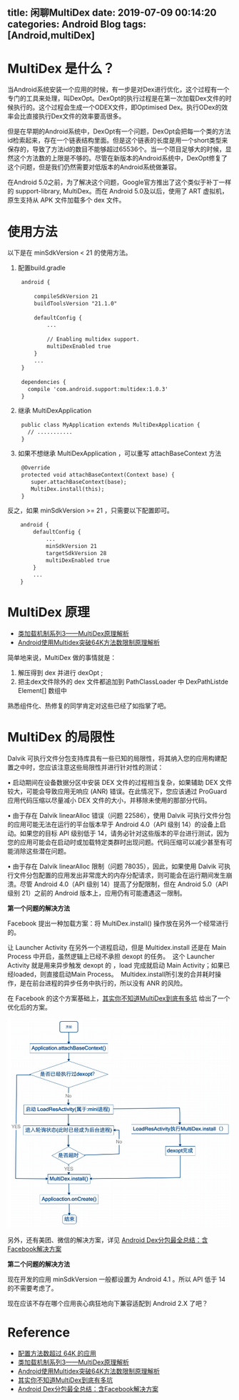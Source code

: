 title: 闲聊MultiDex
date: 2019-07-09 00:14:20
categories: Android Blog
tags: [Android,multiDex]
---
MultiDex 是什么？
======
当Android系统安装一个应用的时候，有一步是对Dex进行优化，这个过程有一个专门的工具来处理，叫DexOpt。DexOpt的执行过程是在第一次加载Dex文件的时候执行的。这个过程会生成一个ODEX文件，即Optimised Dex。执行ODex的效率会比直接执行Dex文件的效率要高很多。

但是在早期的Android系统中，DexOpt有一个问题，DexOpt会把每一个类的方法id检索起来，存在一个链表结构里面。但是这个链表的长度是用一个short类型来保存的，导致了方法id的数目不能够超过65536个。当一个项目足够大的时候，显然这个方法数的上限是不够的。尽管在新版本的Android系统中，DexOpt修复了这个问题，但是我们仍然需要对低版本的Android系统做兼容。

在Android 5.0之前，为了解决这个问题，Google官方推出了这个类似于补丁一样的 support-library, MultiDex。而在 Android 5.0及以后，使用了 ART 虚拟机，原生支持从 APK 文件加载多个 dex 文件。

使用方法
=======
以下是在 minSdkVersion < 21 的使用方法。

1. 配置build.gradle

		android {
		
		    compileSdkVersion 21
		    buildToolsVersion "21.1.0"
		
		    defaultConfig {
		        ...
		
		        // Enabling multidex support.
		        multiDexEnabled true
		    }
		    ...
		}
	
		dependencies {
		  compile 'com.android.support:multidex:1.0.3'
		}

2. 继承 MultiDexApplication

		public class MyApplication extends MultiDexApplication {
		  // ...........
		}

3. 如果不想继承 MultiDexApplication ，可以重写 attachBaseContext 方法

		@Override
		protected void attachBaseContext(Context base) {
		   super.attachBaseContext(base);
		   MultiDex.install(this);
		}

反之，如果 minSdkVersion >= 21 ，只需要以下配置即可。 

		android {
		    defaultConfig {
		        ...
		        minSdkVersion 21 
		        targetSdkVersion 28
		        multiDexEnabled true
		    }
		    ...
		}


MultiDex 原理
======
* [类加载机制系列3——MultiDex原理解析](https://juejin.im/entry/5a3a21fcf265da430d58294e)
* [Android使用Multidex突破64K方法数限制原理解析](https://www.jianshu.com/p/33968db4b08d)

简单地来说，MultiDex 做的事情就是：

1. 解压得到 dex 并进行 dexOpt ;
2. 把主dex文件除外的 dex 文件都追加到 PathClassLoader 中 DexPathListde Element[] 数组中

熟悉组件化、热修复的同学肯定对这些已经了如指掌了吧。  

MultiDex 的局限性
=======
Dalvik 可执行文件分包支持库具有一些已知的局限性，将其纳入您的应用构建配置之中时，您应该注意这些局限性并进行针对性的测试：

•	启动期间在设备数据分区中安装 DEX 文件的过程相当复杂，如果辅助 DEX 文件较大，可能会导致应用无响应 (ANR) 错误。在此情况下，您应该通过 ProGuard 应用代码压缩以尽量减小 DEX 文件的大小，并移除未使用的那部分代码。
	
•	由于存在 Dalvik linearAlloc 错误（问题 22586），使用 Dalvik 可执行文件分包的应用可能无法在运行的平台版本早于 Android 4.0（API 级别 14）的设备上启动。如果您的目标 API 级别低于 14，请务必针对这些版本的平台进行测试，因为您的应用可能会在启动时或加载特定类群时出现问题。代码压缩可以减少甚至有可能消除这些潜在问题。
	
•	由于存在 Dalvik linearAlloc 限制（问题 78035），因此，如果使用 Dalvik 可执行文件分包配置的应用发出非常庞大的内存分配请求，则可能会在运行期间发生崩溃。尽管 Android 4.0（API 级别 14）提高了分配限制，但在 Android 5.0（API 级别 21）之前的 Android 版本上，应用仍有可能遭遇这一限制。

**第一个问题的解决方法**

Facebook 提出一种加载方案：将 MultiDex.install() 操作放在另外一个经常进行的。

让 Launcher Activity 在另外一个进程启动，但是 Multidex.install 还是在 Main Process 中开启，虽然逻辑上已经不承担 dexopt 的任务。
 这个 Launcher Activity 就是用来异步触发 dexopt 的 ，load 完成就启动 Main Activity；如果已经loaded，则直接启动Main Process。
 Multidex.install所引发的合并耗时操作，是在前台进程的异步任务中执行的，所以没有 ANR 的风险。

在 Facebook 的这个方案基础上，[其实你不知道MultiDex到底有多坑](https://www.jianshu.com/p/a5353748159f) 给出了一个优化后的方案。

![优化后的方案流程图](/uploads/20190709/20190709001043.png)

另外，还有美团、微信的解决方案，详见 [Android Dex分包最全总结：含Facebook解决方案](https://blog.csdn.net/xJ032w2j4cCjhOW8s8/article/details/89880046)

**第二个问题的解决方法**

现在开发的应用 minSdkVersion 一般都设置为 Android 4.1 。所以 API 低于 14 的不需要考虑了。

现在应该不存在哪个应用丧心病狂地向下兼容适配到 Android 2.X 了吧？ 

Reference
====
* [配置方法数超过 64K 的应用](https://developer.android.com/studio/build/multidex?hl=zh-cn)
* [类加载机制系列3——MultiDex原理解析](https://juejin.im/entry/5a3a21fcf265da430d58294e)
* [Android使用Multidex突破64K方法数限制原理解析](https://www.jianshu.com/p/33968db4b08d)
* [其实你不知道MultiDex到底有多坑](https://www.jianshu.com/p/a5353748159f)
* [Android Dex分包最全总结：含Facebook解决方案](https://blog.csdn.net/xJ032w2j4cCjhOW8s8/article/details/89880046)


